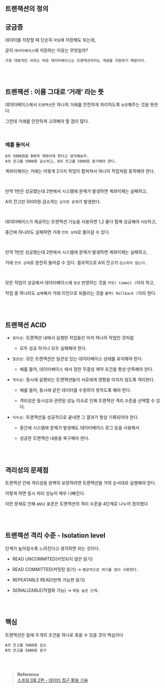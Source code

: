 ## 트랜잭션의 정의

## 궁금증

데이터를 저장할 때 단순히 `파일`에 저장해도 되는데, 

굳이 `데이터베이스`에 저장하는 이유는 무엇일까?

```
가장 대표적인 이유는 바로 데이터베이스는 트랜잭션이라는 개념을 지원하기 때문이다.
```

<br/><br/>

## 트랜잭션 : 이름 그대로 ‘거래’ 라는 뜻

데이터베이스에서 `트랜잭션`은 하나의 거래를 안전하게 처리하도록 `보장`해주는 것을 뜻한다. 

그런데 거래를 안전하게 고려해야 할 점이 많다. 

<br/>

### 예를 들어서

```
A의 5000원을 B에게 계좌이체 한다고 생각해보자. 
A의 잔고를 5000원 감소하고, B의 잔고를 5000원 증가해야 한다.
```

계좌이체라는 거래는 이렇게 2가지 작업이 합쳐져서 하나의 작업처럼 동작해야 한다. 

<br/>

만약 1번은 성공했는데 2번에서 시스템에 문제가 발생하면 계좌이체는 실패하고, 

A의 잔고만 5000원 감소하는 `심각한 문제`가 발생한다.

<br/>

데이터베이스가 제공하는 트랜잭션 기능을 사용하면 1,2 둘다 함께 성공해야 `저장`하고, 

중간에 하나라도 실패하면 거래 `전의 상태`로 돌아갈 수 있다. 

<br/>

만약 1번은 성공했는데 2번에서 시스템에 문제가 발생하면 계좌이체는 실패하고, 

거래 `전의 상태`로 완전히 돌아갈 수 있다. 결과적으로 A의 잔고가 `감소하지 않는다.` 

<br/>

모든 작업이 성공해서 데이터베이스에 `정상` 반영하는 것을 `커밋( Commit )`이라 하고, 

작업 중 하나라도 `실패`해서 거래 이전으로 되돌리는 것을 `롤백( Rollback )`이라 한다.

<br/><br/>

## 트랜잭션 ACID

- `원자성:` 트랜잭션 내에서 실행한 작업들은 마치 하나의 작업인 것처럼

    - 모두 성공 하거나 모두 실패해야 한다.

- `일관성:` 모든 트랜잭션은 일관성 있는 데이터베이스 상태를 유지해야 한다.
    
    - 예를 들어, 데이터베이스 에서 정한 무결성 제약 조건을 항상 만족해야 한다.
    
- `격리성:` 동시에 실행되는 트랜잭션들이 서로에게 영향을 미치지 않도록 격리한다.

    - 예를 들어, 동시에 같은 데이터를 수정하지 못하도록 해야 한다. 

    - 격리성은 동시성과 관련된 성능 이슈로 인해 트랜잭션 격리 수준을 선택할 수 있다.

- `지속성:` 트랜잭션을 성공적으로 끝내면 그 결과가 항상 기록되어야 한다.
    
    - 중간에 시스템에 문제가 발생해도 데이터베이스 로그 등을 사용해서 
    
    - 성공한 트랜잭션 내용을 복구해야 한다.
    

<br/><br/>

## 격리성의 문제점

트랜잭션 간에 격리성을 완벽히 보장하려면 트랜잭션을 거의 순서대로 실행해야 한다. 

이렇게 하면 동시 처리 성능이 매우 나빠진다. 

이런 문제로 인해 `ANSI` 표준은 트랜잭션의 격리 수준을 4단계로 나누어 정의했다

<br/><br/>

## 트랜잭션 격리 수준 - Isolation level

단계가 높아질수록 느려진다고 생각하면 되는 것이다.

- READ UNCOMMITED(커밋되지 않은 읽기)

- READ COMMITTED(커밋된 읽기) → `평균적으로 여기를 많이 사용한다.`
- REPEATABLE READ(반복 가능한 읽기)
- SERIALIZABLE(직렬화 가능) → `제일 높은 단계.`

<br/><br/>

## 핵심

트랜잭션은 밑에 두개의 조건을 하나로 묶을 수 있을 것이 핵심이다

```
A의 잔고를 5000원 감소
B의 잔고를 5000원 증가
```

<br/><br/>

>**Reference** <br/>[스프링 DB 2편 - 데이터 접근 활용 기술](https://www.inflearn.com/course/%EC%8A%A4%ED%94%84%EB%A7%81-db-2/dashboard)

